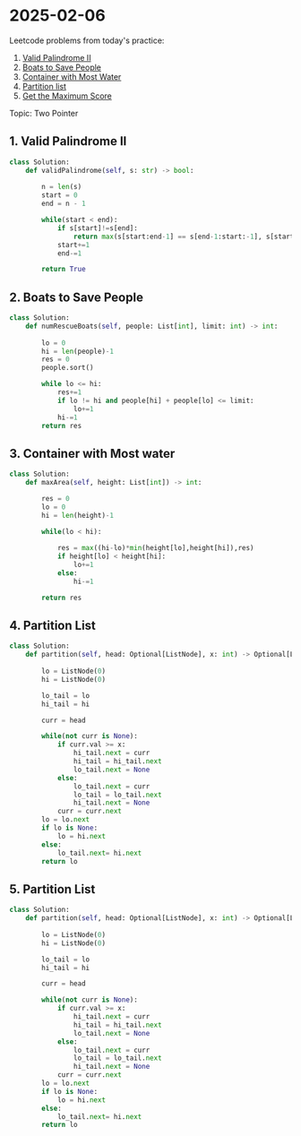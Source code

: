 # 2025-02-06

Leetcode problems from today's practice:

1. [Valid Palindrome II](https://leetcode.com/problems/valid-palindrome-ii/)
2. [Boats to Save People](https://leetcode.com/problems/boats-to-save-people/)
3. [Container with Most Water](https://leetcode.com/problems/container-with-most-water/)
4. [Partition list](https://leetcode.com/problems/partition-list/)
5. [Get the Maximum Score](https://leetcode.com/problems/get-the-maximum-score/)


Topic: Two Pointer

## 1. Valid Palindrome II
```python
class Solution:
    def validPalindrome(self, s: str) -> bool:
        
        n = len(s)
        start = 0 
        end = n - 1

        while(start < end):
            if s[start]!=s[end]:
                return max(s[start:end-1] == s[end-1:start:-1], s[start+1:end] == s[end:start+1:-1])
            start+=1
            end-=1

        return True
```

## 2. Boats to Save People
```python
class Solution:
    def numRescueBoats(self, people: List[int], limit: int) -> int:
        
        lo = 0
        hi = len(people)-1
        res = 0 
        people.sort()

        while lo <= hi:
            res+=1
            if lo != hi and people[hi] + people[lo] <= limit:
                lo+=1
            hi-=1
        return res

```

## 3. Container with Most water
```python
class Solution:
    def maxArea(self, height: List[int]) -> int:

        res = 0
        lo = 0 
        hi = len(height)-1

        while(lo < hi):
            
            res = max((hi-lo)*min(height[lo],height[hi]),res)
            if height[lo] < height[hi]:
                lo+=1
            else:
                hi-=1

        return res

```

## 4. Partition List
```python
class Solution:
    def partition(self, head: Optional[ListNode], x: int) -> Optional[ListNode]:
        
        lo = ListNode(0)
        hi = ListNode(0)

        lo_tail = lo
        hi_tail = hi

        curr = head

        while(not curr is None):
            if curr.val >= x:
                hi_tail.next = curr
                hi_tail = hi_tail.next
                lo_tail.next = None 
            else:
                lo_tail.next = curr
                lo_tail = lo_tail.next
                hi_tail.next = None 
            curr = curr.next
        lo = lo.next
        if lo is None:
            lo = hi.next
        else:
            lo_tail.next= hi.next
        return lo

```

## 5. Partition List
```python
class Solution:
    def partition(self, head: Optional[ListNode], x: int) -> Optional[ListNode]:
        
        lo = ListNode(0)
        hi = ListNode(0)

        lo_tail = lo
        hi_tail = hi

        curr = head

        while(not curr is None):
            if curr.val >= x:
                hi_tail.next = curr
                hi_tail = hi_tail.next
                lo_tail.next = None 
            else:
                lo_tail.next = curr
                lo_tail = lo_tail.next
                hi_tail.next = None 
            curr = curr.next
        lo = lo.next
        if lo is None:
            lo = hi.next
        else:
            lo_tail.next= hi.next
        return lo

```
